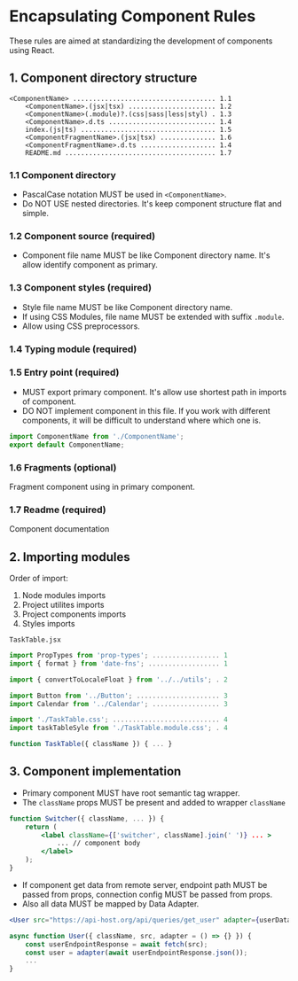 # Encapsulating Component Rules

These rules are aimed at standardizing the development of components using React.

## 1. Component directory structure
```
<ComponentName> .................................... 1.1
    <ComponentName>.(jsx|tsx) ...................... 1.2
    <ComponentName>(.module)?.(css|sass|less|styl) . 1.3
    <ComponentName>.d.ts ........................... 1.4
    index.(js|ts) .................................. 1.5
    <ComponentFragmentName>.(jsx|tsx) .............. 1.6
    <ComponentFragmentName>.d.ts ................... 1.4
    README.md ...................................... 1.7
```
### 1.1 Component directory
- PascalCase notation MUST be used in `<ComponentName>`.
- Do NOT USE nested directories. It's keep component structure flat and simple.

### 1.2 Component source (required)
- Component file name MUST be like Component directory name. It's allow identify component as primary.

### 1.3 Component styles (required)
- Style file name MUST be like Component directory name.
- If using CSS Modules, file name MUST be extended with suffix `.module`.
- Allow using CSS preprocessors.

### 1.4 Typing module (required)

### 1.5 Entry point (required)
- MUST export primary component. It's allow use shortest path in imports of component.
- DO NOT implement component in this file. If you work with different components, it will be difficult to understand where which one is.

``` js
import ComponentName from './ComponentName';
export default ComponentName;
```

### 1.6 Fragments (optional)
Fragment component using in primary component.

### 1.7 Readme (required)
Component documentation 

## 2. Importing modules

Order of import:
1. Node modules imports
2. Project utilites imports
3. Project components imports
4. Styles imports

`TaskTable.jsx`
``` js
import PropTypes from 'prop-types'; ................. 1
import { format } from 'date-fns'; .................. 1

import { convertToLocaleFloat } from '../../utils'; . 2

import Button from '../Button'; ..................... 3
import Calendar from '../Calendar'; ................. 3

import './TaskTable.css'; ........................... 4
import taskTableSyle from './TaskTable.module.css'; . 4

function TaskTable({ className }) { ... }
```

## 3. Component implementation

- Primary component MUST have root semantic tag wrapper.
- The `className` props MUST be present and added to wrapper `className`

``` jsx
function Switcher({ className, ... }) {
    return (
        <label className={['switcher', className].join(' ')} ... >
            ... // component body
        </label>
    );
}
```
- If component get data from remote server, endpoint path MUST be passed from props, connection config MUST be passed from props.
- Also all data MUST be mapped by Data Adapter.

``` jsx
<User src="https://api-host.org/api/queries/get_user" adapter={userDataAdapter} />

async function User({ className, src, adapter = () => {} }) {
    const userEndpointResponse = await fetch(src);
    const user = adapter(await userEndpointResponse.json());
    ...
}
```
